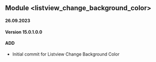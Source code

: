 ## Module <listview_change_background_color>

#### 26.09.2023
#### Version 15.0.1.0.0
#### ADD
- Initial commit for Listview Change Background Color
